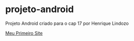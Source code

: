 # projeto-android
Projeto Android criado para o cap 17 por Henrique Lindozo

<a href="https://devr1q.github.io/projeto-android/index.html.html">Meu Primeiro Site</a>
